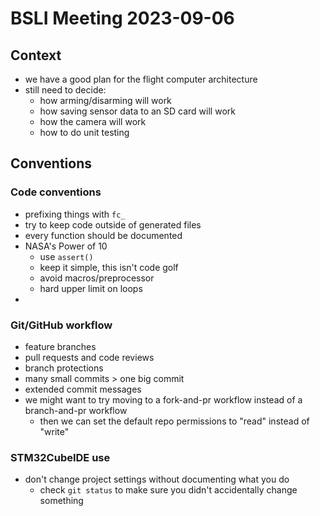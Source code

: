 # BSLI Meeting 2023-09-06

## Context
- we have a good plan for the flight computer architecture
- still need to decide:
    - how arming/disarming will work
    - how saving sensor data to an SD card will work
    - how the camera will work
    - how to do unit testing

## Conventions

### Code conventions
- prefixing things with `fc_`
- try to keep code outside of generated files
- every function should be documented
- NASA's Power of 10
    - use `assert()`
    - keep it simple, this isn't code golf
    - avoid macros/preprocessor
    - hard upper limit on loops
- 

### Git/GitHub workflow
- feature branches
- pull requests and code reviews
- branch protections
- many small commits > one big commit
- extended commit messages
- we might want to try moving to a fork-and-pr workflow instead of a branch-and-pr workflow
    - then we can set the default repo permissions to "read" instead of "write"

### STM32CubeIDE use
- don't change project settings without documenting what you do
    - check `git status` to make sure you didn't accidentally change something

